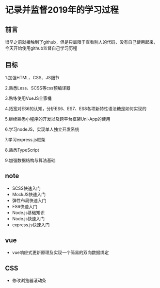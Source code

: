 # 记录并监督2019年的学习过程
## 前言
很早之前就接触到了github，但是只局限于查看别人的代码，没有自己使用起来，今天开始使用github监督自己学习历程
## 目标
1.加强HTML、CSS、JS细节

2.熟悉Less、SCSS等css预编译器

3.熟练使用VueJS全家桶

4.拓宽对ES6的认知，分析ES6、ES7、ES8各项新特性语法糖是如何实现的

5.继续熟悉小程序的开发以及跨平台框架Uni-App的使用

6.学习nodeJS，实现单人独立开发系统

7.学习express.js框架

8.熟悉TypeScript

9.加强数据结构与算法基础

## note
* SCSS快速入门
* MockJS快速入门
* 弹性布局快速入门
* ES6快速入门
* Node.js基础知识
* Node.js快速入门
* express.js快速入门

## vue
* vue响应式更新原理及实现一个简易的双向数据绑定

## CSS
* 修改浏览器滚动条